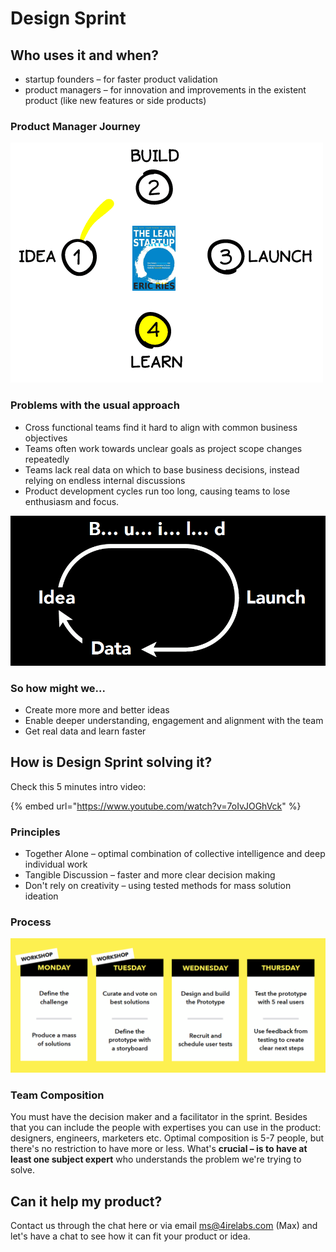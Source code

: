 # Design Sprint

## Who uses it and when?

* startup founders – for faster product validation
* product managers – for innovation and improvements in the existent product \(like new features or side products\)

### Product Manager Journey

![](../.gitbook/assets/1_on4f6ypmj4gpq95vvyvfrw.gif)

### Problems with the usual approach

* Cross functional teams find it hard to align with common business objectives
* Teams often work towards unclear goals as project scope changes repeatedly
* Teams lack real data on which to base business decisions, instead relying on endless internal discussions
* Product development cycles run too long, causing teams to lose enthusiasm and focus.

![](../.gitbook/assets/image%20%2838%29.png)

### So how might we...

* Create more more and better ideas
* Enable deeper understanding, engagement and alignment with the team
* Get real data and learn faster

## How is Design Sprint solving it?

Check this 5 minutes intro video:

{% embed url="https://www.youtube.com/watch?v=7oIvJOGhVck" %}

### Principles

* Together Alone – optimal combination of collective intelligence and deep individual work
* Tangible Discussion – faster and more clear decision making
* Don't rely on creativity – using tested methods for mass solution ideation

### Process

![](../.gitbook/assets/image%20%2822%29.png)

### Team Composition

You must have the decision maker and a facilitator in the sprint. Besides that you can include the people with expertises you can use in the product: designers, engineers, marketers etc. Optimal composition is 5-7 people, but there's no restriction to have more or less. What's **crucial – is to have at least one subject expert** who understands the problem we're trying to solve.

## Can it help my product?

Contact us through the chat here or via email [ms@4irelabs.com](mailto:ms@4irelabs.com) \(Max\) and let's have a chat to see how it can fit your product or idea.

